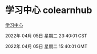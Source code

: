 # 学习中心 colearnhub
[学习中心](http://59.174.25.134:56308/colearnhub/)

2022年 04月 05日 星期二 23:40:01 CST

2022年 04月 05日 星期二 15:40:01 GMT
